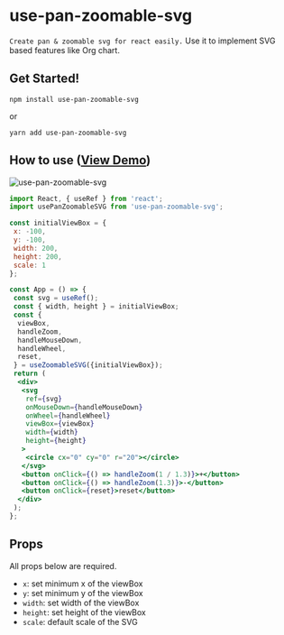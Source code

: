 # use-pan-zoomable-svg

`Create pan & zoomable svg for react easily.`
Use it to implement SVG based features like Org chart.

## Get Started!

`npm install use-pan-zoomable-svg`

or

`yarn add use-pan-zoomable-svg`


## How to use ([View Demo](https://codesandbox.io/s/use-pan-zoomable-svg-gb7su))

![use-pan-zoomable-svg](https://thumbs.gfycat.com/DimwittedSpiffyAmericanmarten-small.gif)

```react.jsx
import React, { useRef } from 'react';
import usePanZoomableSVG from 'use-pan-zoomable-svg';

const initialViewBox = {
 x: -100,
 y: -100,
 width: 200,
 height: 200,
 scale: 1
};

const App = () => {
 const svg = useRef();
 const { width, height } = initialViewBox;
 const {
  viewBox,
  handleZoom,
  handleMouseDown,
  handleWheel,
  reset,
 } = useZoomableSVG({initialViewBox});
 return (
  <div>
   <svg
    ref={svg}
    onMouseDown={handleMouseDown}
    onWheel={handleWheel}
    viewBox={viewBox}
    width={width}
    height={height}
   >
    <circle cx="0" cy="0" r="20"></circle>
   </svg>
   <button onClick={() => handleZoom(1 / 1.3)}>+</button>
   <button onClick={() => handleZoom(1.3)}>-</button>
   <button onClick={reset}>reset</button>
  </div>
 );
};

```

## Props

All props below are required.

- `x`: set minimum x of the viewBox
- `y`: set minimum y of the viewBox
- `width`: set width of the viewBox
- `height`: set height of the viewBox
- `scale`: default scale of the SVG
